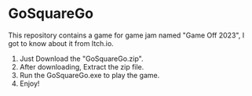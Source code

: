 # GoSquareGo
This repository contains a game for game jam named "Game Off 2023", I got to know about it from Itch.io.

1. Just Download the "GoSquareGo.zip".
2. After downloading, Extract the zip file.
3. Run the GoSquareGo.exe to play the game.
4. Enjoy!
